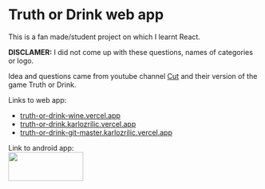 # Truth or Drink web app

This is a fan made/student project on which I learnt React.

**DISCLAMER:** I did not come up with these questions, names of categories or logo.

Idea and questions came from youtube channel [Cut](https://www.youtube.com/cut) and their version of the game Truth or Drink.

Links to web app:
- [truth-or-drink-wine.vercel.app](https://truth-or-drink-wine.vercel.app)
- [truth-or-drink.karlozrilic.vercel.app](https://truth-or-drink.karlozrilic.vercel.app)
- [truth-or-drink-git-master.karlozrilic.vercel.app](https://truth-or-drink-git-master.karlozrilic.vercel.app)

Link to android app:<br>
<a href="https://play.google.com/store/apps/details?id=com.truthordrinkzrilich&pcampaignid=pcampaignidMKT-Other-global-all-co-prtnr-py-PartBadge-Mar2515-1"><img src="https://play.google.com/intl/en_us/badges/static/images/badges/en_badge_web_generic.png" width="150" height="58" /></a>